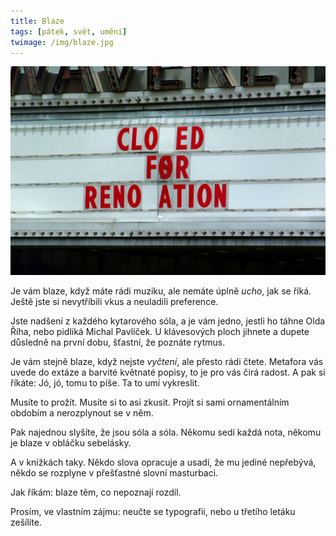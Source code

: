 ```yaml
---
title: Blaze
tags: [pátek, svět, umění]
twimage: /img/blaze.jpg
---
```


![cover](/img/blaze.jpg)

Je vám blaze, když máte rádi muziku, ale nemáte úplně _ucho_, jak se říká. Ještě jste si nevytříbili vkus a neuladili preference.

Jste nadšení z každého kytarového sóla, a je vám jedno, jestli ho táhne Olda Říha, nebo pidliká Michal Pavlíček. U klávesových ploch jihnete a dupete důsledně na první dobu, šťastní, že poznáte rytmus.

Je vám stejně blaze, když nejste _vyčtení_, ale přesto rádi čtete. Metafora vás uvede do extáze a barvité květnaté popisy, to je pro vás čirá radost. A pak si říkáte: Jó, jó, tomu to píše. Ta to umí vykreslit.

Musíte to prožít. Musíte si to asi zkusit. Projít si sami ornamentálním obdobím a nerozplynout se v něm.

Pak najednou slyšíte, že jsou sóla a sóla. Někomu sedí každá nota, někomu je blaze v obláčku sebelásky.

A v knížkách taky. Někdo slova opracuje a usadí, že mu jediné nepřebývá, někdo se rozplyne v přešťastné slovní masturbaci.

Jak říkám: blaze těm, co nepoznají rozdíl.

Prosím, ve vlastním zájmu: neučte se typografii, nebo u třetího letáku zešílíte.